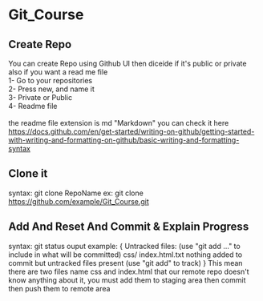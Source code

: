 # Git_Course

## Create Repo
You can create Repo using Github UI then diceide if it's public or private also if you want a read me file\
1- Go to your repositories\
2- Press new, and name it\
3- Private or Public\
4- Readme file<br/><br/>
the readme file extension is md "Markdown" you can check it here 
https://docs.github.com/en/get-started/writing-on-github/getting-started-with-writing-and-formatting-on-github/basic-writing-and-formatting-syntax

## Clone it
syntax: git clone RepoName
ex: git clone https://github.com/example/Git_Course.git

## Add And Reset And Commit & Explain Progress
syntax: git status
ouput example:
{
Untracked files:
  (use "git add <file>..." to include in what will be committed)
        css/
        index.html.txt
nothing added to commit but untracked files present (use "git add" to track)
}
This mean there are two files name css and index.html that our remote repo doesn't know anything about it,
you must add them to staging area then commit then push them to remote area
